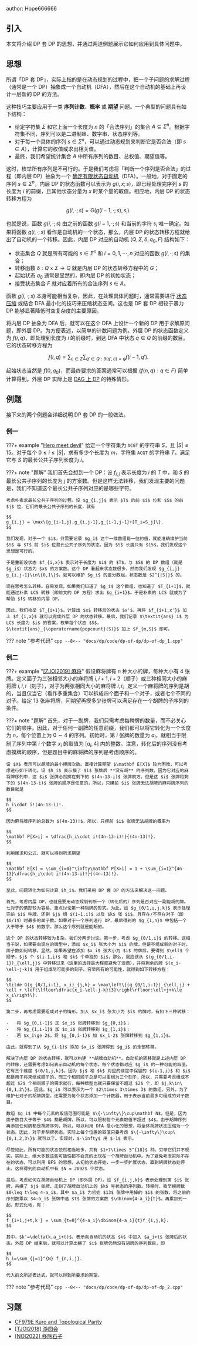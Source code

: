 author: Hope666666

## 引入

本文将介绍 DP 套 DP 的思想，并通过两道例题展示它如何应用到具体问题中。

## 思想

所谓「DP 套 DP」，实际上指的是在动态规划的过程中，把一个子问题的求解过程（通常是一个 DP）抽象成一个自动机（DFA），然后在这个自动机的基础上再设计一层新的 DP 的方法。

这种技巧主要应用于一类 **序列计数**、**概率** 或 **期望** 问题。一个典型的问题具有如下结构：

-   给定字符集 $\Sigma$ 和它上面一个长度为 $n$ 的「合法序列」的集合 $A\subseteq\Sigma^n$。根据字符集不同，序列可以是二进制串、数字串、状态序列等。
-   对于每一个具体的序列 $s\in\Sigma^n$，可以通过动态规划来判断它是否合法（即 $s\in A$），计算它的权值或求出相关值。
-   最终，我们希望统计集合 $A$ 中所有序列的数目、总权值、期望值等。

这时，枚举所有序列是不可行的。于是我们考虑将「判断一个序列是否合法」的过程（即内层 DP）抽象为一个 [确定有限状态自动机](../string/automaton.md)（DFA）。一般地，对于固定的序列 $s\in\Sigma^n$，内层 DP 的状态函数可以表示为 $g(i,x;s)$，即已经处理完序列 $s$ 的长度为 $i$ 的前缀，且其他状态分量为 $x$ 时某个量的取值。相应地，内层 DP 的状态转移方程为

$$
g(i,\cdot;s) = G(g(i-1,\cdot;s),s_i).
$$

也就是说，函数 $g(i,\cdot;s)$ 由之前的函数 $g(i-1,\cdot;s)$ 和当前的字符 $s_i$ 唯一确定。如果将函数 $g(i,\cdot;s)$ 看作是自动机的一个状态，那么，内层 DP 的状态转移方程就给出了自动机的一个转移。因此，内层 DP 对应的自动机 $(Q,\Sigma,\delta,q_0,F)$ 结构如下：

-   状态集合 $Q$ 就是所有可能的 $s\in\Sigma^n$ 和 $i=0,1,\cdots,n$ 对应的函数 $g(i,\cdot;s)$ 的集合；
-   转移函数 $\delta:Q\times\Sigma\to Q$ 就是内层 DP 的状态转移方程中的 $G$；
-   起始状态 $q_0$ 通常是显然的，即内层 DP 的初始状态；
-   接受状态集合 $F$ 就对应着所有的合法序列 $s\in A$。

函数 $g(i,\cdot;s)$ 本身可能相当复杂，因此，在处理具体问题时，通常需要进行 [状态压缩](./state.md) 或结合 DFA 最小化的技巧来压缩状态空间。这也是 DP 套 DP 相较于暴力 DP 能够显著降低时空复杂度的主要原因。

将内层 DP 抽象为 DFA 后，就可以在这个 DFA 上设计一个新的 DP 用于求解原问题，即外层 DP。为方便表述，以简单的计数问题为例。外层 DP 的状态函数定义为 $f(i,q)$，即处理到长度为 $i$ 的前缀时，到达 DFA 中状态 $q\in Q$ 的前缀的数目。它的状态转移方程为

$$
f(i,q) = \sum_{c\in\Sigma}\sum_{q'\in Q:\delta(q',c)=q} f(i-1,q').
$$

起始状态当然是 $f(0,q_0)$，而最终要求的答案通常可以根据 $\{f(n,q):q\in F\}$ 简单计算得到。外层 DP 实际上是 [DAG 上 DP](./dag.md) 的特殊情形。

## 例题

接下来的两个例题会详细说明 DP 套 DP 的一般做法。

### 例一

???+ example "[Hero meet devil](https://www.luogu.com.cn/problem/P10614)"
    给定一个字符集为 `ACGT` 的字符串 $S$，且 $|S|\le 15$。对于每个 $0\leq i \leq |S|$，求有多少个长度为 $m$，字符集 `ACGT` 的字符串 $T$，满足它与 $S$ 的最长公共子序列长度为 $i$。

???+ note "题解"
    我们首先会想到一个 DP：设 $f_{i,j}$ 表示长度为 $i$ 的 $T$ 中，和 $S$ 的最长公共子序列的长度为 $j$ 的方案数。但是这样无法转移，我们发现主要的问题是，我们不知道这个最长公共子序列对应的是哪些字符。
    
    考虑朴素求最长公共子序列的过程。设 $g_{i,j}$ 表示 $T$ 的前 $i$ 位和 $S$ 的前 $j$ 位，它们的最长公共子序列的长度，就有
    
    $$
    g_{i,j} = \max\{g_{i-1,j},g_{i,j-1},g_{i-1,j-1}+[T_i=S_j]\}.
    $$
    
    我们发现，对于一个 $i$，只需要记录 $g_i$ 这个一维数组每一位的值，就能准确维护当前 $S$ 与 $T$ 前 $i$ 位最长公共子序列的状态。因为 $S$ 长度只有 $15$，我们发现这个思想是可行的。
    
    于是重新设状态 $f_{i,x}$ 表示对于长度为 $i$ 的 $T$，与 $S$ 的 DP 数组（就是 $g_i$）状态为 $x$ 的方案数。这个 DP 看起来状态数很多，然而我们发现 $g_{i,j}-g_{i,j-1}\in\{0,1\}$，就可以维护 $g_i$ 的差分数组，状态数是 $2^{|S|}$ 的。
    
    现在思考怎么转移。容易发现，如果我们知道了 $g_i$ 这个数组，也知道了 $T_{i+1}$，就能通过朴素 LCS 转移（即前文的 DP 方程）求出 $g_{i+1}$。于是朴素的 LCS 就成为了帮助 $f$ 转移的内层 DP。
    
    因此，我们枚举 $T_{i+1}$，计算出 $x$ 转移后的状态 $x'$，再将 $f_{i+1,x'}$ 加上 $f_{i,x}$ 就可以完成外层 DP 的状态转移。最后，我们记录 $\textit{ans}_i$ 为 LCS 长度为 $i$ 的答案，枚举每个状态 $S$，$\textit{ans}_{\operatorname{popcount}(S)}$ 加上 $f_{m,S}$ 即可。

??? note "参考代码"
    ```cpp
    --8<-- "docs/dp/code/dp-of-dp/dp-of-dp_1.cpp"
    ```

### 例二

???+ example "[\[ZJOI2019\] 麻将](https://loj.ac/p/3042)"
    假设麻将牌有 $n$ 种大小的牌，每种大小有 $4$ 张牌。定义面子为三张相邻大小的麻将牌 $i,i+1,i+2$（顺子）或三种相同大小的麻将牌 $i,i,i$（刻子），对子为两张相同大小的麻将牌 $i,i$。定义一个麻将牌的序列是胡的，当且仅当它（看作多重集合）可以拆成四个面子和一个对子，或者七个不同的对子。给定 $13$ 张麻将牌，问期望再摸多少张牌可以满足存在一个胡牌的子序列的条件。

???+ note "题解"
    首先，对于一副牌，我们只需考虑每种牌的数量，而不必关心它们的顺序。因此，对于任何一副牌的任意前缀，我们都可以将它转化为一个长度为 $n$，每个位置上为 $0\sim 4$ 的序列。初始时，第 $i$ 张牌的数量为 $a_i$，就相当于限制了序列中第 $i$ 个数字 $x_i$ 的取值为 $[a_i,4]$ 内的整数。注意，转化后的序列没有考虑摸牌的顺序，但是题目中的麻将牌的序列是考虑顺序的。
    
    设 $X$ 表示可以胡牌的最小摸牌次数。直接计算期望 $\mathbf E[X]$ 较为困难，可以考虑进行如下转化。设 $h_i$ 表示摸了 $i$ 张牌后 **没有胡** 的序列数。因为它对应的麻将牌序列中，这 $i$ 张牌必然排在剩下的 $(4n-13-i)$ 张牌前方，但是这 $i$ 张牌和剩下的 $(4n-13-i)$ 张牌的顺序是任意的，所以，只摸前 $i$ 张牌无法胡牌的麻将牌序列的数目就是
    
    $$
    h_i\cdot i!(4n-13-i)!.
    $$
    
    因为麻将牌序列的总数为 $(4n-13)!$，所以，只摸前 $i$ 张牌无法胡牌的概率为
    
    $$
    \mathbf P[X>i] = \dfrac{h_i\cdot i!(4n-13-i)!}{(4n-13)!}.
    $$
    
    利用尾求和公式，就可以得到所求期望
    
    $$
    \mathbf E[X] = \sum_{i=0}^\infty\mathbf P[X>i] = 1 + \sum_{i=1}^{4n-13}\dfrac{h_i\cdot i!(4n-13-i)!}{(4n-13)!}.
    $$
    
    至此，问题转化为如何计算 $h_i$。我们采用 DP 套 DP 的方法来解决这一问题。
    
    首先，考虑内层 DP，也就是要用动态规划判断一个（转化后的）序列是否对应一副能胡的牌。七对子的情形较为容易，重点讨论第一种胡牌的形式。为此，设 $g_{0/1,i,j,k}$ 表示处理完前 $i$ 种牌，还剩 $j$ 组 $(i−1,i)$ 以及 $k$ 张 $i$，且存在/不存在对子（即 $0/1$）时最多的面子数。如果对于一个序列进行 DP，最后得到的 $g_{1,n}$ 中包括一个大于等于 $4$ 的数字，那么这个序列就是能胡的。
    
    这个 DP 的状态转移较为复杂。我们分两步讨论。第一步，考虑 $g_{0/1,i}$ 的转移。这相当于说，如果要向现在的牌型中，添加 $x_i$ 张大小为 $i$ 的牌，但是不组成新的对子时，面子数如何转移。显然，如果希望在添加 $x_i$ 张大小为 $i$ 的牌后，要得到 $\ell$ 个顺子，$j$ 个 $(i-1,i)$ 和 $k$ 个单独的 $i$，那么，就应该从 $(g_{0/1,i-1})_{\ell,j}$ 中转移过来（这里的选择最大程度避免了浪费），并将剩余的牌 $(x_i-\ell-j-k)$ 用于组成尽可能多的刻子。穷举所有的可能性，就得到如下转移方程：
    
    $$
    \tilde G(g_{0/1,i-1}, x_i)_{j,k} = \max\left\{(g_{0/1,i-1})_{\ell,j} + \ell + \left\lfloor\dfrac{x_i-\ell-j-k}{3}\right\rfloor:\ell+j+k\le x_i\right\}.
    $$
    
    第二步，再考虑需要组成对子的情形。加入 $x_i$ 张大小为 $i$ 的牌时，有如下三种转移：
    
    -   将 $g_{0,i-1}$ 加 $x_i$ 张牌转移到 $g_{0,i}$；
    -   将 $g_{1,i-1}$ 加 $x_i$ 张牌转移到 $g_{1,i}$；
    -   若 $x_i\ge 2$，将 $g_{0,i-1}$ 加 $x_i-2$ 张牌转移到 $g_{1,i}$。
    
    由此，就得到了从 $g_{i-1}$ 添加 $x_i$ 张牌得到 $g_i$ 的全部转移。
    
    解决了内层 DP 的状态转移，就可以构建 **胡牌自动机**。自动机的转移就是上述内层 DP 的转移，还需要考虑如何表示自动机的每个状态。每个状态都对应 $g_i$ 的一种可能的取值。它有三个维度 $(0/1,j,k)$。因为 $j$ 和 $k$ 对应的维度中保留的 $(i-1,i)$ 和 $i$ 都是用于将来组成顺子的，而三个相同顺子总是可以重组为三个刻子，所以，只需要考虑组成不超过 $2$ 个相同顺子的需求就行，每种牌型也就只要保留不超过 $2$ 个，即 $j,k\in\{0,1,2\}$。因此，$g_i$ 可以表示为一个 $2\times 3\times 3$ 的数组。另外，为了维护七对子的胡牌牌型，还需要为每个状态添加一个计数器，用于表示当前最多可组成的对子数目。
    
    数组 $g_i$ 中每个元素的取值范围可能是 $\{-\infty\}\cup\mathbf N$，但是，因为面子数目大于等于 $4$ 都是胡牌，所以，可以限制每个元素取值不超过 $4$。由于胡牌序列再添加任何牌都是胡牌序列，所以，可以利用 DFA 最小化的思想，将全体胡牌状态压缩为一个状态。因此，对于非胡牌状态，实际上每个位置的取值只要考虑 $\{-\infty\}\cup\{0,1,2,3\}$ 就可以了。实现时，$-\infty$ 用 $-1$ 表示。
    
    尽管如此，所有可能的状态依然相当地多，共有 $1+7\times 5^{18}$ 种。穷举它们并不现实。实际上，绝大多数这些可能性都不会真的出现在一个胡牌自动机中。为了避免考虑实际不存在的状态，可以利用 BFS 的思想，从初始状态开始，一步一步扩展状态，直到胡牌状态处停止。这样得到的自动机中有 $N = 2092$ 个状态。
    
    最后，考虑如何在胡牌自动机上 DP（即外层 DP）。设 $f_{i,j,k}$ 表示处理到第 $i$ 张牌，共摸了 $j$ 张牌，走到了胡牌自动机上的 $k$ 号状态的序列数。转移时，枚举摸牌数 $0\leq t\leq 4-a_i$，其中 $a_i$ 为初始 $13$ 张牌中用掉的 $i$ 的张数，将之前的序列数乘以 $4−a_i$ 张牌中选 $t$ 张牌的方案数 $\dbinom{4-a_i}{t}$，再累加到一起。形式化地，有：
    
    $$
    f_{i+1,j+t,k'} = \sum_{t=0}^{4-a_i}\dbinom{4-a_i}{t}f_{i,j,k}.
    $$
    
    其中，$k'=\delta(k,a_i+t)$，表示向自动机的状态 $k$ 中加入 $a_i+t$ 张牌后的状态。外层 DP 结束后，就可以计算出摸了 $i$ 张牌仍然没有胡牌的序列数目，即
    
    $$
    h_i=\sum_{j=1}^{N} f_{n,i,j}.
    $$
    
    代入前文所述表达式，就可以得到所要求的期望。

??? note "参考代码"
    ```cpp
    --8<-- "docs/dp/code/dp-of-dp/dp-of-dp_2.cpp"
    ```

## 习题

-   [CF979E Kuro and Topological Parity](https://codeforces.com/problemset/problem/979/E)
-   [\[TJOI2018\] 游园会](https://loj.ac/p/2575)
-   [\[NOI2022\] 移除石子](https://loj.ac/p/3848)
